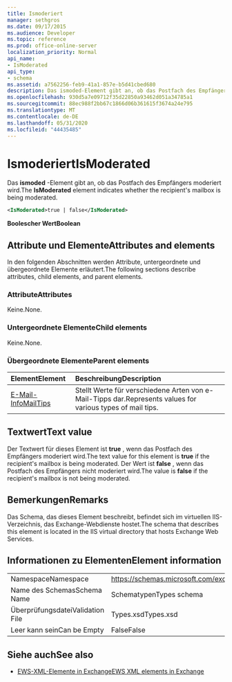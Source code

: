 ```yaml
---
title: Ismoderiert
manager: sethgros
ms.date: 09/17/2015
ms.audience: Developer
ms.topic: reference
ms.prod: office-online-server
localization_priority: Normal
api_name:
- IsModerated
api_type:
- schema
ms.assetid: a7562256-feb9-41a1-857e-b5d41cbed680
description: Das ismoded-Element gibt an, ob das Postfach des Empfängers moderiert wird.
ms.openlocfilehash: 930d5a7e09712f35d22850a93462d051a34785a1
ms.sourcegitcommit: 88ec988f2bb67c1866d06b361615f3674a24e795
ms.translationtype: MT
ms.contentlocale: de-DE
ms.lasthandoff: 05/31/2020
ms.locfileid: "44435485"
---
```

# <a name="ismoderated"></a><span data-ttu-id="ec5e5-103">Ismoderiert</span><span class="sxs-lookup"><span data-stu-id="ec5e5-103">IsModerated</span></span>

<span data-ttu-id="ec5e5-104">Das **ismoded** -Element gibt an, ob das Postfach des Empfängers moderiert wird.</span><span class="sxs-lookup"><span data-stu-id="ec5e5-104">The **IsModerated** element indicates whether the recipient's mailbox is being moderated.</span></span> 
  
```XML
<IsModerated>true | false</IsModerated>
```

 <span data-ttu-id="ec5e5-105">**Boolescher Wert**</span><span class="sxs-lookup"><span data-stu-id="ec5e5-105">**Boolean**</span></span>
## <a name="attributes-and-elements"></a><span data-ttu-id="ec5e5-106">Attribute und Elemente</span><span class="sxs-lookup"><span data-stu-id="ec5e5-106">Attributes and elements</span></span>

<span data-ttu-id="ec5e5-107">In den folgenden Abschnitten werden Attribute, untergeordnete und übergeordnete Elemente erläutert.</span><span class="sxs-lookup"><span data-stu-id="ec5e5-107">The following sections describe attributes, child elements, and parent elements.</span></span>
  
### <a name="attributes"></a><span data-ttu-id="ec5e5-108">Attribute</span><span class="sxs-lookup"><span data-stu-id="ec5e5-108">Attributes</span></span>

<span data-ttu-id="ec5e5-109">Keine.</span><span class="sxs-lookup"><span data-stu-id="ec5e5-109">None.</span></span>
  
### <a name="child-elements"></a><span data-ttu-id="ec5e5-110">Untergeordnete Elemente</span><span class="sxs-lookup"><span data-stu-id="ec5e5-110">Child elements</span></span>

<span data-ttu-id="ec5e5-111">Keine.</span><span class="sxs-lookup"><span data-stu-id="ec5e5-111">None.</span></span>
  
### <a name="parent-elements"></a><span data-ttu-id="ec5e5-112">Übergeordnete Elemente</span><span class="sxs-lookup"><span data-stu-id="ec5e5-112">Parent elements</span></span>

|<span data-ttu-id="ec5e5-113">**Element**</span><span class="sxs-lookup"><span data-stu-id="ec5e5-113">**Element**</span></span>|<span data-ttu-id="ec5e5-114">**Beschreibung**</span><span class="sxs-lookup"><span data-stu-id="ec5e5-114">**Description**</span></span>|
|:-----|:-----|
|[<span data-ttu-id="ec5e5-115">E-Mail-Info</span><span class="sxs-lookup"><span data-stu-id="ec5e5-115">MailTips</span></span>](mailtips.md) <br/> |<span data-ttu-id="ec5e5-116">Stellt Werte für verschiedene Arten von e-Mail-Tipps dar.</span><span class="sxs-lookup"><span data-stu-id="ec5e5-116">Represents values for various types of mail tips.</span></span>  <br/> |
   
## <a name="text-value"></a><span data-ttu-id="ec5e5-117">Textwert</span><span class="sxs-lookup"><span data-stu-id="ec5e5-117">Text value</span></span>

<span data-ttu-id="ec5e5-118">Der Textwert für dieses Element ist **true** , wenn das Postfach des Empfängers moderiert wird.</span><span class="sxs-lookup"><span data-stu-id="ec5e5-118">The text value for this element is **true** if the recipient's mailbox is being moderated.</span></span> <span data-ttu-id="ec5e5-119">Der Wert ist **false** , wenn das Postfach des Empfängers nicht moderiert wird.</span><span class="sxs-lookup"><span data-stu-id="ec5e5-119">The value is **false** if the recipient's mailbox is not being moderated.</span></span> 
  
## <a name="remarks"></a><span data-ttu-id="ec5e5-120">Bemerkungen</span><span class="sxs-lookup"><span data-stu-id="ec5e5-120">Remarks</span></span>

<span data-ttu-id="ec5e5-121">Das Schema, das dieses Element beschreibt, befindet sich im virtuellen IIS-Verzeichnis, das Exchange-Webdienste hostet.</span><span class="sxs-lookup"><span data-stu-id="ec5e5-121">The schema that describes this element is located in the IIS virtual directory that hosts Exchange Web Services.</span></span>
  
## <a name="element-information"></a><span data-ttu-id="ec5e5-122">Informationen zu Elementen</span><span class="sxs-lookup"><span data-stu-id="ec5e5-122">Element information</span></span>

|||
|:-----|:-----|
|<span data-ttu-id="ec5e5-123">Namespace</span><span class="sxs-lookup"><span data-stu-id="ec5e5-123">Namespace</span></span>  <br/> |https://schemas.microsoft.com/exchange/services/2006/types  <br/> |
|<span data-ttu-id="ec5e5-124">Name des Schemas</span><span class="sxs-lookup"><span data-stu-id="ec5e5-124">Schema Name</span></span>  <br/> |<span data-ttu-id="ec5e5-125">Schematypen</span><span class="sxs-lookup"><span data-stu-id="ec5e5-125">Types schema</span></span>  <br/> |
|<span data-ttu-id="ec5e5-126">Überprüfungsdatei</span><span class="sxs-lookup"><span data-stu-id="ec5e5-126">Validation File</span></span>  <br/> |<span data-ttu-id="ec5e5-127">Types.xsd</span><span class="sxs-lookup"><span data-stu-id="ec5e5-127">Types.xsd</span></span>  <br/> |
|<span data-ttu-id="ec5e5-128">Leer kann sein</span><span class="sxs-lookup"><span data-stu-id="ec5e5-128">Can be Empty</span></span>  <br/> |<span data-ttu-id="ec5e5-129">False</span><span class="sxs-lookup"><span data-stu-id="ec5e5-129">False</span></span>  <br/> |
   
## <a name="see-also"></a><span data-ttu-id="ec5e5-130">Siehe auch</span><span class="sxs-lookup"><span data-stu-id="ec5e5-130">See also</span></span>



- [<span data-ttu-id="ec5e5-131">EWS-XML-Elemente in Exchange</span><span class="sxs-lookup"><span data-stu-id="ec5e5-131">EWS XML elements in Exchange</span></span>](ews-xml-elements-in-exchange.md)

